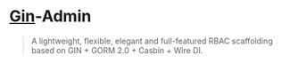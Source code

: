 # [Gin](https://github.com/gin-gonic/gin)-Admin

> A lightweight, flexible, elegant and full-featured RBAC scaffolding based on GIN + GORM 2.0 + Casbin + Wire DI.
